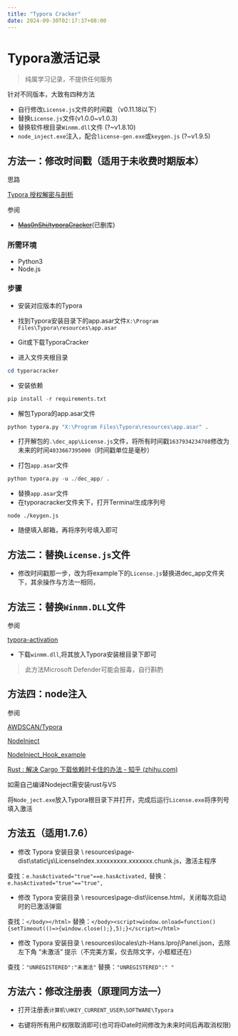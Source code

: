 ```yaml
---
title: "Typora Cracker"
date: 2024-09-30T02:17:37+08:00
---
```

# Typora激活记录

> 纯属学习记录，不提供任何服务

针对不同版本，大致有四种方法

- 自行修改`License.js`文件的时间戳 （v0.11.18以下）
- 替换`License.js`文件(v1.0.0~v1.0.3)
- 替换软件根目录`Winmm.dll`文件 (?~v1.8.10)
- `node_inject.exe`注入，配合`license-gen.exe`或`keygen.js` (?~v1.9.5)

## 方法一：修改时间戳（适用于未收费时期版本）

思路

[Typora 授权解密与剖析](https://www.52pojie.cn/thread-1553967-1-1.html)



参阅

- [~~Mas0nShi/typoraCracker~~](https://github.com/Mas0nShi/typoraCracker)(已删库)

### 所需环境

- Python3
- Node.js

### 步骤

- 安装对应版本的Typora
- 找到Typora安装目录下的app.asar文件`X:\Program Files\Typora\resources\app.asar`

- Git或下载TyporaCracker
- 进入文件夹根目录

```powershell
cd typoracracker
```

- 安装依赖

```python
pip install -r requirements.txt
```

- 解包Typora的app.asar文件

```python
python typora.py "X:\Program Files\Typora\resources\app.asar" .
```

- 打开解包的`.\dec_app\License.js`文件，将所有时间戳`1637934234708`修改为未来的时间`4033667395000`（时间戳单位是毫秒）

- 打包`app.asar`文件

```python
python typora.py -u ./dec_app/ .
```

- 替换`app.asar`文件
- 在typoracracker文件夹下，打开Terminal生成序列号

```
node ./keygen.js
```

- 随便填入邮箱，再将序列号填入即可

## 方法二：替换`License.js`文件

- 修改时间戳那一步，改为将example下的`License.js`替换进dec_app文件夹下，其余操作与方法一相同，

## 方法三：替换`Winmm.DLL`文件

参阅

[typora-activation](https://github.com/markyin0707/typora-activation)

- 下载`winmm.dll`,将其放入Typora安装根目录下即可

> 此方法Microsoft Defender可能会报毒，自行斟酌

## 方法四：node注入

参阅

[AWDSCAN/Typora](https://github.com/AWDSCAN/Typora)

[NodeInject](https://github.com/DiamondHunters/NodeInject)

[NodeInject_Hook_example](https://github.com/DiamondHunters/NodeInject_Hook_example)

[Rust : 解决 Cargo 下载依赖时卡住的办法 - 知乎 (zhihu.com)](https://zhuanlan.zhihu.com/p/74875840)

如需自己编译Nodeject需安装rust与VS

将`Node_ject.exe`放入Typora根目录下并打开，完成后运行`License.exe`将序列号填入激活

## 方法五（适用1.7.6）

- 修改 Typora 安装目录 \ resources\page-dist\static\js\LicenseIndex.xxxxxxxxx.xxxxxxx.chunk.js，激活主程序

查找：`e.hasActivated="true"==e.hasActivated,`
替换：`e.hasActivated="true"=="true",`

- 修改 Typora 安装目录 \ resources\page-dist\license.html，关闭每次启动时的已激活弹窗

查找：`</body></html>`
替换：`</body><script>window.onload=function(){setTimeout(()=>{window.close();},5);}</script></html>`

- 修改 Typora 安装目录 \ resources\locales\zh-Hans.lproj\Panel.json，去除左下角 “未激活” 提示（不完美方案，仅去除文字，小框框还在）

查找：`"UNREGISTERED":"未激活"`
替换：`"UNREGISTERED":" "`

## 方法六：修改注册表（原理同方法一）

- 打开注册表`计算机\HKEY_CURRENT_USER\SOFTWARE\Typora`

- 右键将所有用户权限取消即可(也可将iDate时间修改为未来时间后再取消权限)